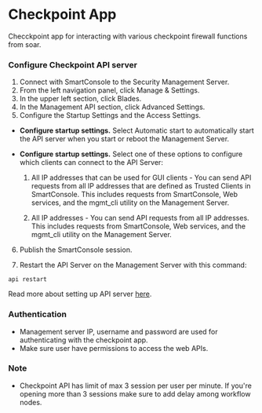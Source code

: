 # Checkpoint App
Checckpoint app for interacting with various checkpoint firewall functions from soar.
### Configure Checkpoint API server
1) Connect with SmartConsole to the Security Management Server.
2) From the left navigation panel, click Manage & Settings.
3) In the upper left section, click Blades.
4) In the Management API section, click Advanced Settings.
5) Configure the Startup Settings and the Access Settings.
- **Configure startup settings.**
 Select Automatic start to automatically start the API server when you start or reboot the Management Server.
- **Configure startup settings.**
Select one of these options to configure which clients can connect to the API Server:

  1) All IP addresses that can be used for GUI clients - You can send API requests from all IP addresses that are defined as Trusted Clients in SmartConsole. This includes requests from SmartConsole, Web services, and the mgmt_cli utility on the Management Server.

  2) All IP addresses - You can send API requests from all IP addresses. This includes requests from SmartConsole, Web services, and the mgmt_cli utility on the Management Server.

6) Publish the SmartConsole session.

7) Restart the API Server on the Management Server with this command:
```
api restart
```
Read more about setting up API server [here](https://sc1.checkpoint.com/documents/R81/WebAdminGuides/EN/CP_R81_SecurityManagement_AdminGuide/Topics-SECMG/Managing-Security-through-API.htm).

### Authentication
- Management server IP, username and password are used for authenticating with the checkpoint app.
- Make sure user have permissions to access the web APIs.

### Note
- Checkpoint API has limit of max 3 session per user per minute. If you're opening more than 3 sessions make sure to add delay among workflow nodes.






